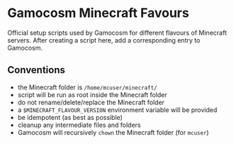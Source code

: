 # Gamocosm Minecraft Favours
Official setup scripts used by Gamocosm for different flavours of Minecraft servers.
After creating a script here, add a corresponding entry to Gamocosm.

## Conventions
- the Minecraft folder is `/home/mcuser/minecraft/`
- script will be run as root inside the Minecraft folder
- do not rename/delete/replace the Minecraft folder
- a `$MINECRAFT_FLAVOUR_VERSION` environment variable will be provided
- be idempotent (as best as possible)
- cleanup any intermediate files and folders
- Gamocosm will recursively `chown` the Minecraft folder (for `mcuser`)
